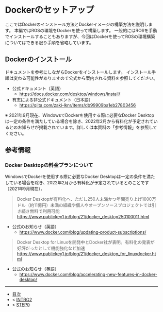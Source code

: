 # Dockerのセットアップ

ここではDockerのインストール方法とDockerイメージの構築方法を説明します。
本編ではROSの環境をDockerを使って構築します。
一般的にはROSを手動でインストールすることもありますが、今回はDockerを使ってROSの環境構築についてはできる限り手順を省略しています。

## Dockerのインストール

ドキュメントを参考にしながらDockerをインストールします。
インストール手順は変わる可能性がありますので公式から案内される資料を参照してください。

* 公式ドキュメント（英語）
    * https://docs.docker.com/desktop/windows/install/
* 有志による非公式ドキュメント（日本語）
    * https://qiita.com/zaki-lknr/items/db99909ba1eb27803456

※ 2021年9月現在、WindowsでDockerを使用する際に必要なDocker Desktopは一定の条件を満たしている場合を除き、2022年2月から有料化が予定されているとのお知らせが掲載されています。詳しくは本資料の「参考情報」を参照してください。


## 参考情報

### Docker Desktopの料金プランについて

WindowsでDockerを使用する際に必要なDocker Desktopは一定の条件を満たしている場合を除き、2022年2月から有料化が予定されているとのことです（2021年9月現在）。

> Docker Desktopが有料化へ、ただし250人未満かつ年間売り上げ1000万ドル（約11億円）未満の組織や個人やオープンソースプロジェクトでは引き続き無料で利用可能
> https://www.publickey1.jp/blog/21/docker_desktop250100011.html

* 公式のお知らせ（英語）
    * https://www.docker.com/blog/updating-product-subscriptions/

> Docker Desktop for Linuxを開発中とDocker社が表明。有料化の発表が好評だったとして機能強化など加速
> https://www.publickey1.jp/blog/21/docker_desktop_for_linuxdocker.html

* 公式のお知らせ（英語）
    * https://www.docker.com/blog/accelerating-new-features-in-docker-desktop/

---

* [目次](./intro2.md)
* < [INTRO2](./intro2.md)
* \> [STEP0](./step0.md)